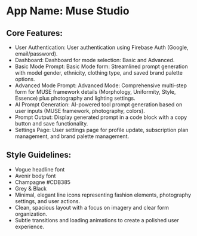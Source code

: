 # **App Name**: Muse Studio

## Core Features:

- User Authentication: User authentication using Firebase Auth (Google, email/password).
- Dashboard: Dashboard for mode selection: Basic and Advanced.
- Basic Mode Prompt: Basic Mode form: Streamlined prompt generation with model gender, ethnicity, clothing type, and saved brand palette options.
- Advanced Mode Prompt: Advanced Mode: Comprehensive multi-step form for MUSE framework details (Morphology, Uniformity, Style, Essence) plus photography and lighting settings.
- AI Prompt Generation: AI-powered tool prompt generation based on user inputs (MUSE framework, photography, colors).
- Prompt Output: Display generated prompt in a code block with a copy button and save functionality.
- Settings Page: User settings page for profile update, subscription plan management, and brand palette management.

## Style Guidelines:

- Vogue headline font
- Avenir body font
- Champagne #CDB385
- Grey & Black
- Minimal, elegant line icons representing fashion elements, photography settings, and user actions.
- Clean, spacious layout with a focus on imagery and clear form organization.
- Subtle transitions and loading animations to create a polished user experience.